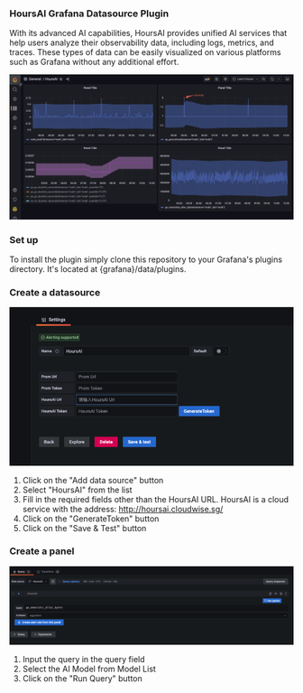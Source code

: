 ### HoursAI Grafana Datasource Plugin

With its advanced AI capabilities, HoursAI provides unified AI services that help users analyze their 
observability data, including logs, metrics, and traces. These types of data can be easily visualized on 
various platforms such as Grafana without any additional effort.

![panel view](./src/img/dashboard.jpg)


### Set up

To install the plugin simply clone this repository to your Grafana's plugins directory. 
It's located at {grafana}/data/plugins.

### Create a datasource

![datasource create](./src/img/datasource_create.png)

1. Click on the "Add data source" button
2. Select "HoursAI" from the list
3. Fill in the required fields other than the HoursAI URL. HoursAI is a cloud service with the address:
http://hoursai.cloudwise.sg/
4. Click on the "GenerateToken" button
5. Click on the "Save & Test" button


### Create a panel

![datasource create](./src/img/panel_edit.png)

1. Input the query in the query field
2. Select the AI Model from Model List
3. Click on the "Run Query" button
